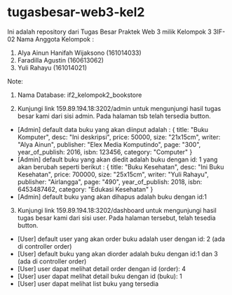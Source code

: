 # tugasbesar-web3-kel2
Ini adalah repository dari Tugas Besar Praktek Web 3 milik Kelompok 3 3IF-02
Nama Anggota Kelompok :
 1. Alya Ainun Hanifah Wijaksono (161014033)
 2. Faradilla Agustin (160613062)
 3. Yuli Rahayu (161014021)

Note:
 1. Nama Database: if2_kelompok2_bookstore
 
 2. Kunjungi link 159.89.194.18:3202/admin untuk mengunjungi hasil tugas besar kami dari sisi admin. Pada halaman tsb telah tersedia button.
 - [Admin] default data buku yang akan diinput adalah :
        {
          title: "Buku Komputer",
          desc: "Ini deskripsi",
          price: 50000,
          size: "21x15cm",
          writer: "Alya Ainun",
          publisher: "Elex Media Komputindo",
          page: "300",
          year_of_publish: 2016,
          isbn: 123456,
          category: "Computer"
	       }
- [Admin] default buku yang akan diedit adalah buku dengan id: 1 yang akan berubah seperti berikut :
           {
             title: "Buku Kesehatan",
             desc: "Ini Buku Kesehatan",
             price: 700000,
             size: "25x15cm",
             writer: "Yuli Rahayu",
             publisher: "Airlangga",
             page: "490",
             year_of_publish: 2018,
             isbn: 6453487462,
             category: "Edukasi Kesehatan"
            }
- [Admin] default buku yang akan dihapus adalah buku dengan id:1

 3. Kunjungi link 159.89.194.18:3202/dashboard untuk mengunjungi hasil tugas besar kami dari sisi user. Pada halaman tersebut, telah tesedia button.
- [User] default user yang akan order buku adalah user dengan id: 2 (ada di controller order)
- [User] default buku yang akan diorder adalah buku dengan id:1 dan 3 (ada di controller order)
- [User] user dapat melihat detail order dengan id (order): 4
- [User] user dapat melihat detail buku dengan id (buku): 1
- [User] user dapat melihat list buku yang tersedia
